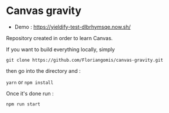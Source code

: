 # Canvas gravity 

* Demo : https://yieldify-test-dlbrhymsqe.now.sh/

Repository created in order to learn Canvas.

If you want to build everything locally, simply 

`git clone https://github.com/Floriangomis/canvas-gravity.git`

then go into the directory and :

`yarn` or `npm install` 

Once it's done run :

`npm run start`
